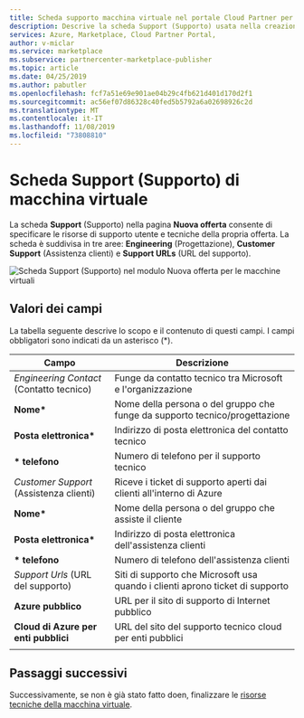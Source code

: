 ```yaml
---
title: Scheda supporto macchina virtuale nel portale Cloud Partner per Azure Marketplace
description: Descrive la scheda Support (Supporto) usata nella creazione di un'offerta di macchina virtuale in Azure Marketplace.
services: Azure, Marketplace, Cloud Partner Portal,
author: v-miclar
ms.service: marketplace
ms.subservice: partnercenter-marketplace-publisher
ms.topic: article
ms.date: 04/25/2019
ms.author: pabutler
ms.openlocfilehash: fcf7a51e69e901ae04b29c4fb621d401d170d2f1
ms.sourcegitcommit: ac56ef07d86328c40fed5b5792a6a02698926c2d
ms.translationtype: MT
ms.contentlocale: it-IT
ms.lasthandoff: 11/08/2019
ms.locfileid: "73808810"
---
```

# <a name="virtual-machine-support-tab"></a>Scheda Support (Supporto) di macchina virtuale

La scheda **Support** (Supporto) nella pagina **Nuova offerta** consente di specificare le risorse di supporto utente e tecniche della propria offerta.  La scheda è suddivisa in tre aree: **Engineering** (Progettazione), **Customer Support** (Assistenza clienti) e **Support URLs** (URL del supporto).

![Scheda Support (Supporto) nel modulo Nuova offerta per le macchine virtuali](./media/publishvm_012.png)

## <a name="field-values"></a>Valori dei campi

La tabella seguente descrive lo scopo e il contenuto di questi campi. I campi obbligatori sono indicati da un asterisco (*).

|         Campo                 |       Descrizione                                                        |
|        -------                |       ------------                                                       |
| *Engineering Contact* (Contatto tecnico)     | Funge da contatto tecnico tra Microsoft e l'organizzazione | 
| **Nome\***                | Nome della persona o del gruppo che funge da supporto tecnico/progettazione     |
| **Posta elettronica\***               | Indirizzo di posta elettronica del contatto tecnico                                      |
| **\* telefono**               | Numero di telefono per il supporto tecnico                                           |
| *Customer Support* (Assistenza clienti)        | Riceve i ticket di supporto aperti dai clienti all'interno di Azure |
| **Nome\***                | Nome della persona o del gruppo che assiste il cliente                  |
| **Posta elettronica\***               | Indirizzo di posta elettronica dell'assistenza clienti                                            |
| **\* telefono**               | Numero di telefono dell'assistenza clienti                                            |
| *Support Urls* (URL del supporto)            | Siti di supporto che Microsoft usa quando i clienti aprono ticket di supporto |
| **Azure pubblico**          | URL per il sito di supporto di Internet pubblico                                         |
| **Cloud di Azure per enti pubblici**| URL del sito del supporto tecnico cloud per enti pubblici                                        |
|  |  |


## <a name="next-steps"></a>Passaggi successivi

Successivamente, se non è già stato fatto doen, finalizzare le [risorse tecniche della macchina virtuale](./cpp-create-technical-assets.md).
